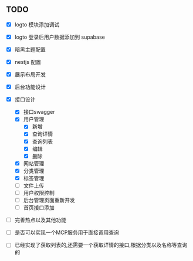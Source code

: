 ## TODO

- [x] logto 模块添加调试
- [x] logto 登录后用户数据添加到 supabase
- [x] 暗黑主题配置
- [x] nestjs 配置
- [x] 展示布局开发
- [x] 后台功能设计
- [x] 接口设计

  - [x] 接口swagger
  - [x] 用户管理
    - [x] 新增
    - [x] 查询详情
    - [x] 查询列表
    - [x] 编辑
    - [x] 删除
  - [x] 网站管理
  - [x] 分类管理
  - [x] 标签管理
  - [ ] 文件上传
  - [ ] 用户权限控制
  - [ ] 后台管理页面重新开发
  - [ ] 首页接口添加

- [ ] 完善热点以及其他功能

- [ ] 是否可以实现一个MCP服务用于直接调用查询
- [ ] 已经实现了获取列表的,还需要一个获取详情的接口,根据分类以及名称等查询的
